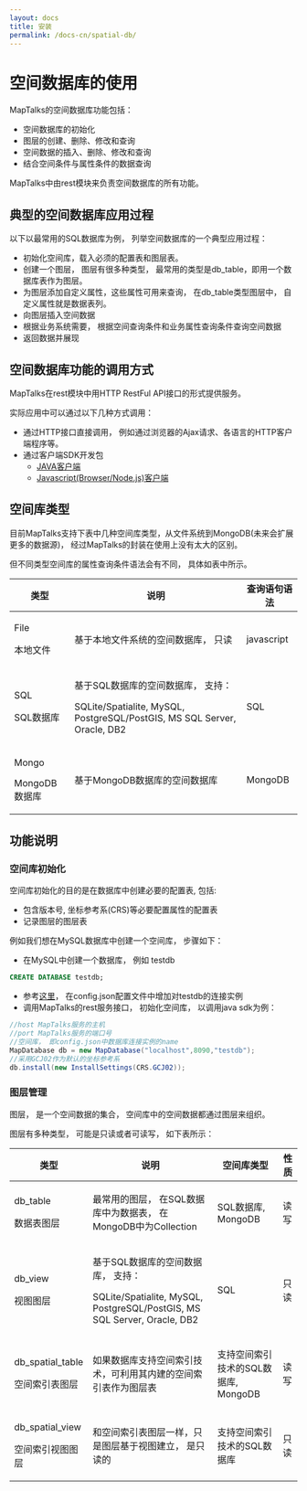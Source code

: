 ```yaml
---
layout: docs
title: 安装
permalink: /docs-cn/spatial-db/
---
```


# 空间数据库的使用

MapTalks的空间数据库功能包括：

* 空间数据库的初始化
* 图层的创建、删除、修改和查询
* 空间数据的插入、删除、修改和查询
* 结合空间条件与属性条件的数据查询

MapTalks中由rest模块来负责空间数据库的所有功能。

## 典型的空间数据库应用过程

以下以最常用的SQL数据库为例， 列举空间数据库的一个典型应用过程：

* 初始化空间库，载入必须的配置表和图层表。
* 创建一个图层， 图层有很多种类型， 最常用的类型是db_table，即用一个数据库表作为图层。
* 为图层添加自定义属性，这些属性可用来查询， 在db_table类型图层中， 自定义属性就是数据表列。
* 向图层插入空间数据
* 根据业务系统需要， 根据空间查询条件和业务属性查询条件查询空间数据
* 返回数据并展现

## 空间数据库功能的调用方式

MapTalks在rest模块中用HTTP RestFul API接口的形式提供服务。

实际应用中可以通过以下几种方式调用：

* 通过HTTP接口直接调用， 例如通过浏览器的Ajax请求、各语言的HTTP客户端程序等。
* 通过客户端SDK开发包
    * [JAVA客户端](https://github.com/MapTalks/maptalks.java)
    * [Javascript(Browser/Node.js)客户端](https://github.com/MapTalks/maptalks.client.js)

## 空间库类型

目前MapTalks支持下表中几种空间库类型，从文件系统到MongoDB(未来会扩展更多的数据源)， 经过MapTalks的封装在使用上没有太大的区别。

但不同类型空间库的属性查询条件语法会有不同， 具体如表中所示。

<div class="mobile-side-scroller">
<table>
  <thead>
    <tr>
      <th>类型</th>
      <th>
         说明
      </th>
      <th>
         查询语句语法
      </th>
    </tr>
  </thead>
  <tbody>
    <tr class="setting">
      <td>
        <p class="name">File</p>
        <p class="description">本地文件</p>
      </td>
      <td class="align-center">
        <p class="description">基于本地文件系统的空间数据库， 只读</p>
      </td>
      <td class="align-center">
        <p class="description">javascript</p>
      </td>
    </tr>
    <tr class="setting">
      <td>
        <p class="name">SQL</p>
        <p class="description">SQL数据库</p>
      </td>
      <td class="align-center">        
        <p class="description">基于SQL数据库的空间数据库， 支持：</p>
        <p class="description">SQLite/Spatialite, MySQL, PostgreSQL/PostGIS, MS SQL Server, Oracle, DB2</p>
      </td>
      <td class="align-center">
        <p class="description">SQL</p>
      </td>
    </tr>
    <tr class="setting">
      <td>
        <p class="name">Mongo</p>
        <p class="description">MongoDB数据库</p>
      </td>
      <td class="align-center">        
        <p class="description">基于MongoDB数据库的空间数据库</p>        
      </td>
      <td class="align-center">
        <p class="description">MongoDB</p>
      </td>
    </tr>
   </tbody>
</table>
</div>

## 功能说明

### 空间库初始化

空间库初始化的目的是在数据库中创建必要的配置表, 包括:
* 包含版本号, 坐标参考系(CRS)等必要配置属性的配置表
* 记录图层的图层表

例如我们想在MySQL数据库中创建一个空间库， 步骤如下：

* 在MySQL中创建一个数据库， 例如 testdb
```sql
CREATE DATABASE testdb;
```
* 参考[这里](configuration-db.html)， 在config.json配置文件中增加对testdb的连接实例
* 调用MapTalks的rest服务接口， 初始化空间库， 以调用java sdk为例：
```java
//host MapTalks服务的主机
//port MapTalks服务的端口号
//空间库， 即config.json中数据库连接实例的name
MapDatabase db = new MapDatabase("localhost",8090,"testdb");
//采用GCJ02作为默认的坐标参考系
db.install(new InstallSettings(CRS.GCJ02));
```

### 图层管理

图层， 是一个空间数据的集合， 空间库中的空间数据都通过图层来组织。

图层有多种类型， 可能是只读或者可读写， 如下表所示：

<div class="mobile-side-scroller">
<table>
  <thead>
    <tr>
      <th>类型</th>
      <th>说明</th>
      <th>空间库类型</th>
      <th>性质</th>
    </tr>
  </thead>
  <tbody>
    <tr class="setting">
      <td>
        <p class="name">db_table</p>
        <p class="description">数据表图层</p>
      </td>
      <td class="align-center">
        <p class="description">最常用的图层， 在SQL数据库中为数据表， 在MongoDB中为Collection</p>
      </td>
      <td class="align-center">
        <p class="description">SQL数据库, MongoDB</p>        
      </td>
      <td class="align-center">        
        <p class="description">读写</p>
      </td>
    </tr>
    <tr class="setting">
      <td>
        <p class="name">db_view</p>
        <p class="description">视图图层</p>
      </td>
      <td class="align-center">        
        <p class="description">基于SQL数据库的空间数据库， 支持：</p>
        <p class="description">SQLite/Spatialite, MySQL, PostgreSQL/PostGIS, MS SQL Server, Oracle, DB2</p>
      </td>
      <td class="align-center">
        <p class="description">SQL</p>
      </td>
      <td class="align-center">        
        <p class="description">只读</p>
      </td>
    </tr>
    <tr class="setting">
      <td>
        <p class="name">db_spatial_table</p>
        <p class="description">空间索引表图层</p>
      </td>
      <td class="align-center">
        <p class="description">如果数据库支持空间索引技术，可利用其内建的空间索引表作为图层表</p>
      </td>
      <td class="align-center">
        <p class="description">支持空间索引技术的SQL数据库, MongoDB</p>
      </td>
      <td class="align-center">        
        <p class="description">读写</p>
      </td>
    </tr>
    <tr class="setting">
      <td>
        <p class="name">db_spatial_view</p>
        <p class="description">空间索引视图图层</p>
      </td>
      <td class="align-center">
        <p class="description">和空间索引表图层一样，只是图层基于视图建立， 是只读的</p>
      </td>
      <td class="align-center">
        <p class="description">支持空间索引技术的SQL数据库</p>
      </td>
      <td class="align-center">        
        <p class="description">只读</p>
      </td>
    </tr>
   </tbody>
</table>
</div>
